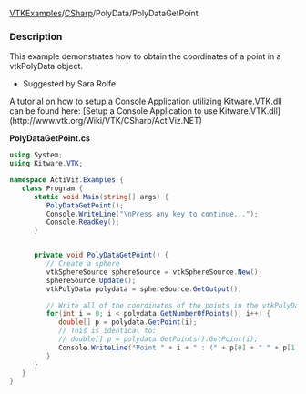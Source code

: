 [VTKExamples](Home)/[CSharp](CSharp)/PolyData/PolyDataGetPoint

### Description
<p>This example demonstrates how to obtain the coordinates of a point in a vtkPolyData object.

* Suggested by Sara Rolfe
</p>
A tutorial on how to setup a Console Application utilizing Kitware.VTK.dll can be found here: [Setup a Console Application to use Kitware.VTK.dll](http://www.vtk.org/Wiki/VTK/CSharp/ActiViz.NET)<br />

**PolyDataGetPoint.cs**
```csharp
using System;
using Kitware.VTK;

namespace ActiViz.Examples {
   class Program {
      static void Main(string[] args) {
         PolyDataGetPoint();
         Console.WriteLine("\nPress any key to continue...");
         Console.ReadKey();
      }


      private void PolyDataGetPoint() {
         // Create a sphere
         vtkSphereSource sphereSource = vtkSphereSource.New();
         sphereSource.Update();
         vtkPolyData polydata = sphereSource.GetOutput();

         // Write all of the coordinates of the points in the vtkPolyData to the console.
         for(int i = 0; i < polydata.GetNumberOfPoints(); i++) {
            double[] p = polydata.GetPoint(i);
            // This is identical to:
            // double[] p = polydata.GetPoints().GetPoint(i);
            Console.WriteLine("Point " + i + " : (" + p[0] + " " + p[1] + " " + p[2] + ")");
         }
      }
   }
}
```
